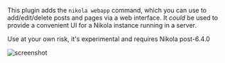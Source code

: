 This plugin adds the ``nikola webapp`` command, which you can use
to add/edit/delete posts and pages via a web interface. It *could*
be used to provide a convenient UI for a Nikola instance running in
a server.

Use at your own risk, it's experimental and requires Nikola post-6.4.0

![screenshot](https://pbs.twimg.com/media/Bh_tjouCUAAcppt.png:large "Screenshot")
